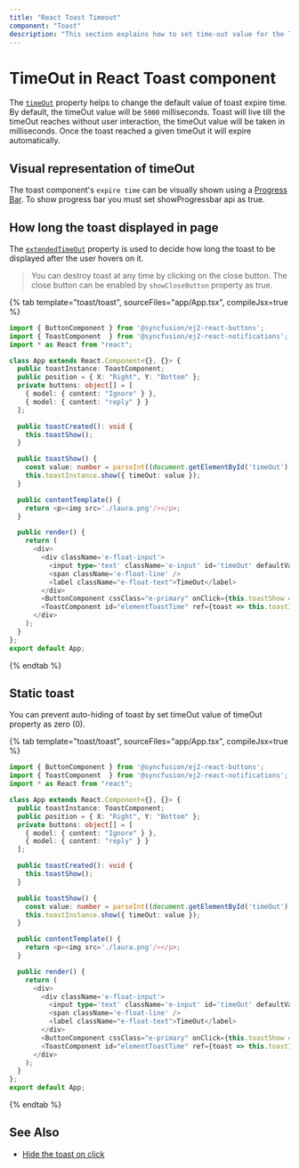 ```yaml
---
title: "React Toast Timeout"
component: "Toast"
description: "This section explains how to set time-out value for the Toast control, which is used to display toast till the time-out reaches without user interaction."
---
```


# TimeOut in React Toast component

The [`timeOut`](../../api/toast#timeout) property helps to change the default value of toast expire time. By default, the timeOut value will be `5000` milliseconds. Toast will live till the timeOut reaches without user interaction, the timeOut value will be taken in milliseconds. Once the toast reached a given timeOut it will expire automatically.

## Visual representation of timeOut

The toast component's `expire time` can be visually shown using a [Progress Bar](./config#progress-bar). To show progress bar you must set showProgressbar api as true.

## How long the toast displayed in page

The [`extendedTimeOut`](../../api/toast#extendedtimeout) property is used to decide how long the toast to be displayed after the user hovers on it.

> You can destroy toast at any time by clicking on the close button. The close button can be enabled by `showCloseButton` property as true.

{% tab template="toast/toast", sourceFiles="app/App.tsx", compileJsx=true  %}

```typescript
import { ButtonComponent } from '@syncfusion/ej2-react-buttons';
import { ToastComponent  } from '@syncfusion/ej2-react-notifications';
import * as React from "react";

class App extends React.Component<{}, {}> {
  public toastInstance: ToastComponent;
  public position = { X: "Right", Y: "Bottom" };
  private buttons: object[] = [
    { model: { content: "Ignore" } },
    { model: { content: "reply" } }
  ];

  public toastCreated(): void {
    this.toastShow();
  }

  public toastShow() {
    const value: number = parseInt((document.getElementById('timeOut') as HTMLInputElement).value, 0);
    this.toastInstance.show({ timeOut: value });
  }

  public contentTemplate() {
    return <p><img src='./laura.png'/></p>;
  }

  public render() {
    return (
      <div>
        <div className='e-float-input'>
          <input type='text' className='e-input' id='timeOut' defaultValue={'0'} required={true} />
          <span className='e-float-line' />
          <label className="e-float-text">TimeOut</label>
        </div>
        <ButtonComponent cssClass="e-primary" onClick={this.toastShow = this.toastShow.bind(this)}> Show Toast </ButtonComponent>
        <ToastComponent id="elementToastTime" ref={toast => this.toastInstance = toast!} title="Anjolie Stokes" content={this.contentTemplate} position={this.position} width={230} height={250} buttons={this.buttons} showProgressBar={true} created={this.toastCreated = this.toastCreated.bind(this)} />
      </div>
    );
  }
};
export default App;
```

{% endtab %}

## Static toast

You can prevent auto-hiding of toast by set timeOut value of timeOut property as zero (0).

{% tab template="toast/toast", sourceFiles="app/App.tsx", compileJsx=true  %}

```typescript
import { ButtonComponent } from '@syncfusion/ej2-react-buttons';
import { ToastComponent  } from '@syncfusion/ej2-react-notifications';
import * as React from "react";

class App extends React.Component<{}, {}> {
  public toastInstance: ToastComponent;
  public position = { X: "Right", Y: "Bottom" };
  private buttons: object[] = [
    { model: { content: "Ignore" } },
    { model: { content: "reply" } }
  ];

  public toastCreated(): void {
    this.toastShow();
  }

  public toastShow() {
    const value: number = parseInt((document.getElementById('timeOut') as HTMLInputElement).value, 0);
    this.toastInstance.show({ timeOut: value });
  }

  public contentTemplate() {
    return <p><img src='./laura.png'/></p>;
  }

  public render() {
    return (
      <div>
        <div className='e-float-input'>
          <input type='text' className='e-input' id='timeOut' defaultValue={'0'} required={true} />
          <span className='e-float-line' />
          <label className="e-float-text">TimeOut</label>
        </div>
        <ButtonComponent cssClass="e-primary" onClick={this.toastShow = this.toastShow.bind(this)}> Show Toast </ButtonComponent>
        <ToastComponent id="elementToastTime" ref={toast => this.toastInstance = toast!} title="Anjolie Stokes" content={this.contentTemplate} position={this.position} width={230} height={250} buttons={this.buttons} showProgressBar={true} created={this.toastCreated = this.toastCreated.bind(this)} />
      </div>
    );
  }
};
export default App;
```

{% endtab %}

## See Also

* [Hide the toast on click](./how-to/close-the-toast-with-click-tap/)